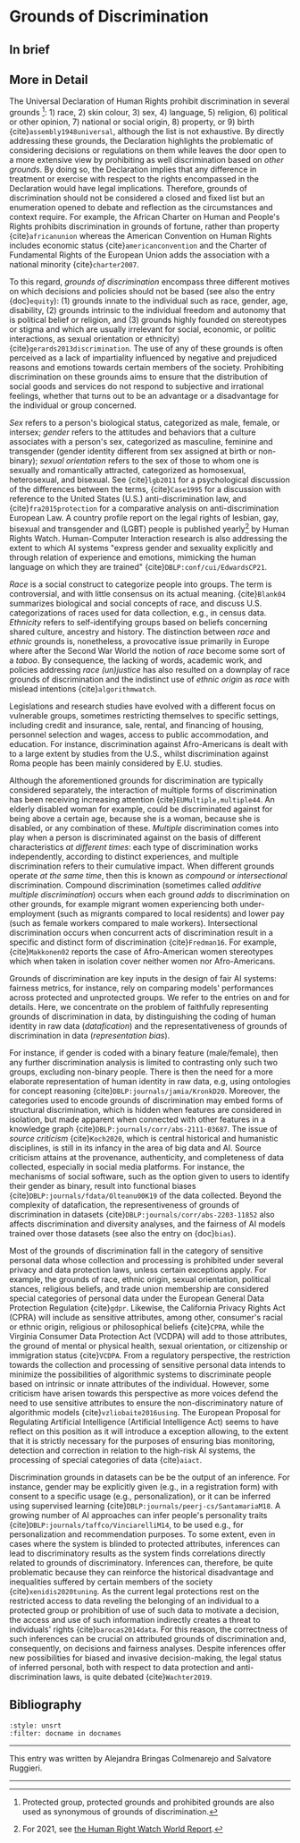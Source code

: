 # Grounds of Discrimination

## In brief

## More in Detail

The Universal Declaration of Human Rights prohibit discrimination in
several grounds [^declaration]: 1) race, 2) skin colour, 3) sex, 4) language, 5)
religion, 6) political or other opinion, 7) national or social origin,
8) property, or 9) birth {cite}`assembly1948universal`, although
the list is not exhaustive.
By directly addressing these grounds, the
Declaration highlights the problematic of considering decisions or
regulations on them while leaves the door open to a more extensive view
by prohibiting as well discrimination based on *other grounds*.
By doing so, the Declaration implies that any difference in treatment or exercise with respect to the rights encompassed in the Declaration would have legal implications.
Therefore, grounds of discrimination should not be considered a closed and fixed list but an enumeration opened to debate and reflection as the circumstances and context require.
For example, the African Charter on Human and People's Rights prohibits discrimination in grounds of fortune, rather than property {cite}`africanunion` whereas the American Convention on Human Rights includes economic status {cite}`americanconvention` and the Charter of Fundamental Rights of the European Union adds the association with a national minority {cite}`charter2007`.


To this regard, *grounds of discrimination* encompass three different
motives on which decisions and policies should not be based (see also
the entry {doc}`equity`): (1) grounds innate to the individual such as race, gender,
age, disability, (2) grounds intrinsic to the individual freedom and
autonomy that is political belief or religion, and (3) grounds highly
founded on stereotypes or stigma and which are usually irrelevant for
social, economic, or politic interactions, as sexual orientation or
ethnicity) {cite}`gerards2013discrimination`. The use of any of these
grounds is often perceived as a lack of impartiality influenced by
negative and prejudiced reasons and emotions towards certain members of
the society. Prohibiting discrimination on these grounds aims to ensure
that the distribution of social goods and services do not respond to
subjective and irrational feelings, whether that turns out to be an
advantage or a disadvantage for the individual or group concerned.

*Sex* refers to a person's biological status, categorized as male,
female, or intersex; *gender* refers to the attitudes and behaviors that
a culture associates with a person's sex, categorized as masculine,
feminine and transgender (gender identity different from sex assigned at
birth or non-binary); *sexual orientation* refers to the sex of those to
whom one is sexually and romantically attracted, categorized as
homosexual, heterosexual, and bisexual. See {cite}`lgb2011` for a
psychological discussion of the differences between the terms,
{cite}`Case1995` for a discussion with reference to the United States (U.S.)
anti-discrimination law, and {cite}`fra2015protection` for a comparative
analysis on anti-discrimination European Law. A country profile report
on the legal rights of lesbian, gay, bisexual and transgender and (LGBT)
people is published yearly[^lgbt] by Human Rights Watch. Human-Computer
Interaction research is also addressing the extent to which AI systems
"express gender and sexuality explicitly and through relation of
experience and emotions, mimicking the human language on which they are
trained" {cite}`DBLP:conf/cui/EdwardsCP21`.

*Race* is a social construct to categorize people into groups. The term
is controversial, and with little consensus on its actual meaning.
{cite}`Blank04` summarizes biological and social concepts of race,
and discuss U.S. categorizations of races used for data collection,
e.g., in census data. *Ethnicity* refers to self-identifying groups
based on beliefs concerning shared culture, ancestry and history. The
distinction between *race* and *ethnic* grounds is, nonetheless, a
provocative issue primarily in Europe where after the Second War World
the notion of *race* become some sort of a *taboo*. By consequence, the
lacking of words, academic work, and policies addressing *race
(un)justice* has also resulted on a downplay of race grounds of
discrimination and the indistinct use of *ethnic origin* as *race* with
mislead intentions {cite}`algorithmwatch`.

Legislations and research studies have evolved with a different focus on
vulnerable groups, sometimes restricting themselves to specific
settings, including credit and insurance, sale, rental, and financing of
housing, personnel selection and wages, access to public accommodation,
and education. For instance, discrimination against Afro-Americans is
dealt with to a large extent by studies from the U.S., whilst
discrimination against Roma people has been mainly considered by E.U.
studies.

Although the aforementioned grounds for discrimination are typically
considered separately, the interaction of multiple forms of
discrimination has been receiving increasing attention
{cite}`EUMultiple,multiple44`. An elderly disabled woman for example, could
be discriminated against for being above a certain age, because she is a
woman, because she is disabled, or any combination of these. *Multiple*
discrimination comes into play when a person is discriminated against on
the basis of different characteristics *at different times*: each type
of discrimination works independently, according to distinct
experiences, and multiple discrimination refers to their cumulative
impact. When different grounds operate *at the same time*, then this is
known as *compound* or *intersectional* discrimination. Compound
discrimination (sometimes called *additive multiple discrimination*)
occurs when each ground *adds* to discrimination on other grounds, for
example migrant women experiencing both under-employment (such as
migrants compared to local residents) and lower pay (such as female
workers compared to male workers). Intersectional discrimination occurs
when concurrent acts of discrimination result in a specific and distinct
form of discrimination {cite}`Fredman16`. For example, {cite}`Makkonen02` reports
the case of Afro-American women stereotypes which when taken in
isolation cover neither women nor Afro-Americans.

Grounds of discrimination are key inputs in the design of fair AI
systems: fairness metrics, for instance, rely on comparing models'
performances across protected and unprotected groups. We refer to the
entries on and for details. Here, we concentrate on the problem of
faithfully representing grounds of discrimination in data, by
distinguishing the coding of human identity in raw data (*datafication*)
and the representativeness of grounds of discrimination in data
(*representation bias*).

For instance, if gender is coded with a binary feature (male/female),
then any further discrimination analysis is limited to contrasting only
such two groups, excluding non-binary people. There is then the need for
a more elaborate representation of human identity in raw data, e.g,
using ontologies for concept reasoning {cite}`DBLP:journals/jamia/KronkD20`.
Moreover, the categories used to encode grounds of discrimination may
embed forms of structural discrimination, which is hidden when features
are considered in isolation, but made apparent when connected with other
features in a knowledge graph {cite}`DBLP:journals/corr/abs-2111-03687`. The
issue of *source criticism* {cite}`Koch2020`, which is central historical and
humanistic disciplines, is still in its infancy in the area of big data
and AI. Source criticism attains at the provenance, authenticity, and
completeness of data collected, especially in social media platforms.
For instance, the mechanisms of social software, such as the option
given to users to identify their gender as binary, result into
functional biases {cite}`DBLP:journals/fdata/Olteanu00K19` of the data
collected. Beyond the complexity of datafication, the representiveness
of grounds of discrimination in datasets
{cite}`DBLP:journals/corr/abs-2203-11852` also affects discrimination and
diversity analyses, and the fairness of AI models trained over those
datasets (see also the entry on {doc}`bias`).

Most of the grounds of discrimination fall in the category of sensitive
personal data whose collection and processing is prohibited under
several privacy and data protection laws, unless certain exceptions
apply. For example, the grounds of race, ethnic origin, sexual
orientation, political stances, religious beliefs, and trade union
membership are considered special categories of personal data under the
European General Data Protection Regulation {cite}`gdpr`. Likewise, the
California Privacy Rights Act (CPRA) will include as sensitive
attributes, among other, consumer's racial or ethnic origin, religious
or philosophical beliefs {cite}`CPRA`, while the Virginia Consumer Data
Protection Act (VCDPA) will add to those attributes, the ground of
mental or physical health, sexual orientation, or citizenship or
immigration status {cite}`VCDPA`. From a regulatory perspective, the
restriction towards the collection and processing of sensitive personal
data intends to minimize the possibilities of algorithmic systems to
discriminate people based on intrinsic or innate attributes of the
individual. However, some criticism have arisen towards this perspective
as more voices defend the need to use sensitive attributes to ensure the
non-discriminatory nature of algorithmic models {cite}`vzliobaite2016using`.
The European Proposal for Regulating Artificial Intelligence (Artificial
Intelligence Act) seems to have reflect on this position as it will
introduce a exception allowing, to the extent that it is strictly
necessary for the purposes of ensuring bias monitoring, detection and
correction in relation to the high-risk AI systems, the processing of
special categories of data {cite}`aiact`.

Discrimination grounds in datasets can be be the output of an inference.
For instance, gender may be explicitly given (e.g., in a registration
form) with consent to a specific usage (e.g., personalization), or it
can be inferred using supervised learning
{cite}`DBLP:journals/peerj-cs/SantamariaM18`. A growing number of AI
approaches can infer people's personality traits
{cite}`DBLP:journals/taffco/VinciarelliM14`, to be used e.g., for
personalization and recommendation purposes. To some extent, even in
cases where the system is blinded to protected attributes, inferences
can lead to discriminatory results as the system finds correlations
directly related to grounds of discriminatory. Inferences can,
therefore, be quite problematic because they can reinforce the
historical disadvantage and inequalities suffered by certain members of
the society {cite}`xenidis2020tuning`. As the current legal protections rest
on the restricted access to data reveling the belonging of an individual
to a protected group or prohibition of use of such data to motivate a
decision, the access and use of such information indirectly creates a
threat to individuals' rights {cite}`barocas2014data`. For this reason, the
correctness of such inferences can be crucial on attributed grounds of
discrimination and, consequently, on decisions and fairness analyses.
Despite inferences offer new possibilities for biased and invasive
decision-making, the legal status of inferred personal, both with
respect to data protection and anti-discrimination laws, is quite
debated {cite}`Wachter2019`.


## Bibliography

```{bibliography}
:style: unsrt
:filter: docname in docnames
```

---

This entry was written by Alejandra Bringas Colmenarejo and Salvatore Ruggieri.

---

[^declaration]: Protected group, protected grounds and prohibited grounds are also used as synonymous of grounds of discrimination.
[^lgbt]: For 2021, see <a href="https://www.hrw.org/video-photos/interactive/2021/04/23/country-profiles-sexual-orientation-and-gender-identity" target=_blank>the Human Right Watch World Report</a>.
